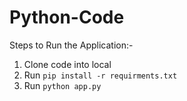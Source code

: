 # Python-Code
Steps to Run the Application:- 
1. Clone code into local 
2. Run `pip install -r requirments.txt`
3. Run `python app.py`
